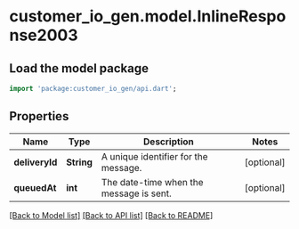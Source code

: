 # customer_io_gen.model.InlineResponse2003

## Load the model package
```dart
import 'package:customer_io_gen/api.dart';
```

## Properties
Name | Type | Description | Notes
------------ | ------------- | ------------- | -------------
**deliveryId** | **String** | A unique identifier for the message. | [optional] 
**queuedAt** | **int** | The date-time when the message is sent. | [optional] 

[[Back to Model list]](../README.md#documentation-for-models) [[Back to API list]](../README.md#documentation-for-api-endpoints) [[Back to README]](../README.md)


